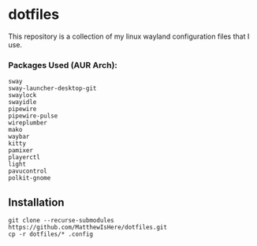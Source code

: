 # dotfiles
 This repository is a collection of my linux wayland configuration files that I use.

### Packages Used (AUR Arch):
```
sway
sway-launcher-desktop-git
swaylock
swayidle
pipewire
pipewire-pulse
wireplumber
mako
waybar
kitty
pamixer
playerctl
light
pavucontrol
polkit-gnome
```
## Installation
```
git clone --recurse-submodules https://github.com/MatthewIsHere/dotfiles.git
cp -r dotfiles/* .config
```
